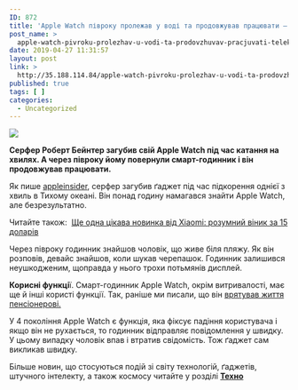```yaml
---
ID: 872
title: 'Apple Watch півроку пролежав у воді та продовжував працювати — Телеканал новин 24 &#8212; 24 Канал'
post_name: >
  apple-watch-pivroku-prolezhav-u-vodi-ta-prodovzhuvav-pracjuvati-telekanal-novin-24-24-kanal
date: 2019-04-27 11:31:57
layout: post
link: >
  http://35.188.114.84/apple-watch-pivroku-prolezhav-u-vodi-ta-prodovzhuvav-pracjuvati-telekanal-novin-24-24-kanal/
published: true
tags: [ ]
categories:
  - Uncategorized
---
```

 <div><img src="https://24tv.ua/resources/photos/news/201904/1146413.jpg" class="ff-og-image-inserted"></div><p id="newsAnnotation"><strong>Серфер Роберт Бейнтер загубив свій Apple Watch під час катання на хвилях. А через півроку йому повернули смарт-годинник і він продовжував працювати.</strong></p>
<div id="newsSummary" readability="40.92298362644">
<p>Як пише <a rel="nofollow noopener noreferrer" href="https://appleinsider.com/articles/19/04/24/surfer-retrieves-working-apple-watch-six-months-after-losing-it-in-the-ocean" target="_blank">appleinsider</a>, серфер загубив ґаджет під час підкорення однієї з хвиль в Тихому океані. Він понад годину намагався знайти Apple Watch, але безрезультатно.</p>
<p class="read-also cke-markup">Читайте також:&nbsp;&nbsp;<a class="more-link" data-name="Ще одна цікава новинка від Xiaomi: розумний віник за 15 доларів" data-photosrc="https://24tv.ua/resources/photos/news/260x153_DIR/201904/1145923.jpg?201904213936" href="https://24tv.ua/techno/shhe_odna_divna_novinka_vid_xiaomi_rozumniy_vinik_za_15_dolariv_n1145923">Ще одна цікава новинка від Xiaomi: розумний віник за 15 доларів</a></p>
<p>Через півроку годинник знайшов чоловік, що живе біля пляжу. Як він розповів, девайс знайшов, коли шукав черепашок. Годинник залишився неушкодженим, щоправда у нього трохи потьмянів дисплей.</p>
<p><strong>Корисні функці</strong>ї. Смарт-годинник Apple Watch, окрім витривалості, має ще й інші користі функції. Так, раніше ми писали, що він <a class="more-link" data-name="Apple Watch допоміг виявити у користувача серйозну недугу" data-photosrc="https://24tv.ua/resources/photos/news/260x153_DIR/201904/1136273.jpg?201904183534" href="https://24tv.ua/techno/apple_watch__dopomig_viyaviti_u_koristuvacha_seryoznu_nedugu_n1136273">врятував життя пенсіонерові.</a></p>
<p>У 4 покоління Apple Watch є функція, яка фіксує падіння користувача і якщо він не рухається, то годинник відправляє повідомлення у швидку. У цьому випадку чоловік впав і втратив свідомість. Тож ґаджет сам викликав швидку.</p>
<p class="insert cke-markup">Більше новин, що стосуються подій зі світу технологій, ґаджетів, штучного інтелекту, а також космосу читайте у розділі <strong><a href="https://24tv.ua/techno/tehno_tag5908/">Техно</a></strong></p>
</div> 